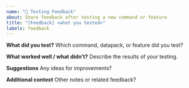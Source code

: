 ```yaml
---
name: "🧪 Testing Feedback"
about: Share feedback after testing a new command or feature
title: "[Feedback] <what you tested>"
labels: feedback
---
```


**What did you test?**
Which command, datapack, or feature did you test?

**What worked well / what didn’t?**
Describe the results of your testing.

**Suggestions**
Any ideas for improvements?

**Additional context**
Other notes or related feedback?

